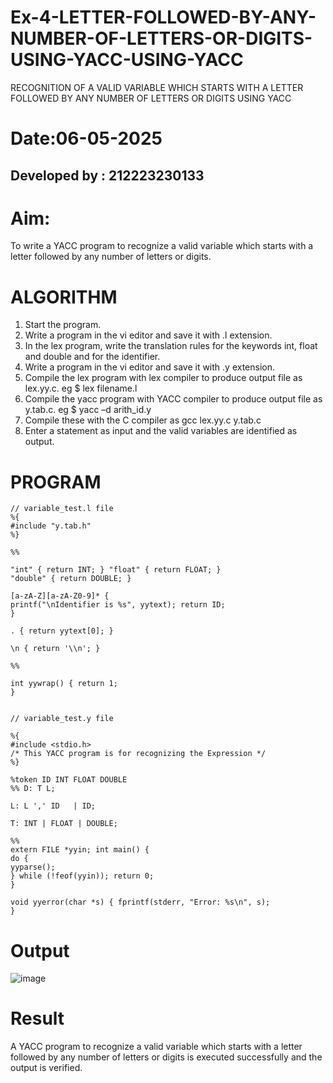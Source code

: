 # Ex-4-LETTER-FOLLOWED-BY-ANY-NUMBER-OF-LETTERS-OR-DIGITS-USING-YACC-USING-YACC
RECOGNITION OF A VALID VARIABLE WHICH STARTS WITH A LETTER FOLLOWED BY ANY NUMBER OF LETTERS OR DIGITS USING YACC
# Date:06-05-2025
## Developed by : 212223230133
# Aim:
To write a YACC program to recognize a valid variable which starts with a letter followed by any number of letters or digits.
# ALGORITHM
1.	Start the program.
2.	Write a program in the vi editor and save it with .l extension.
3.	In the lex program, write the translation rules for the keywords int, float and double and for the identifier.
4.	Write a program in the vi editor and save it with .y extension.
5.	Compile the lex program with lex compiler to produce output file as lex.yy.c. eg $ lex filename.l
6.	Compile the yacc program with YACC compiler to produce output file as y.tab.c. eg $ yacc –d arith_id.y
7.	Compile these with the C compiler as gcc lex.yy.c y.tab.c
8.	Enter a statement as input and the valid variables are identified as output.
# PROGRAM
```
// variable_test.l file
%{
#include "y.tab.h"
%}

%%

"int" { return INT; } "float" { return FLOAT; }
"double" { return DOUBLE; }

[a-zA-Z][a-zA-Z0-9]* {
printf("\nIdentifier is %s", yytext); return ID;
}

. { return yytext[0]; }

\n { return '\\n'; }

%%

int yywrap() { return 1;
}


// variable_test.y file

%{
#include <stdio.h>
/* This YACC program is for recognizing the Expression */
%}

%token ID INT FLOAT DOUBLE
%% D: T L;

L: L ',' ID   | ID;

T: INT | FLOAT | DOUBLE;

%%
extern FILE *yyin; int main() {
do {
yyparse();
} while (!feof(yyin)); return 0;
}

void yyerror(char *s) { fprintf(stderr, "Error: %s\n", s);
}
```
# Output
![image](https://github.com/user-attachments/assets/76c0de41-90cc-47cc-a30f-76f9b5d8bba4)

# Result
A YACC program to recognize a valid variable which starts with a letter followed by any number of letters or digits is executed successfully and the output is verified.
